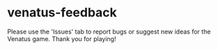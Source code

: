 # venatus-feedback
Please use the 'Issues' tab to report bugs or suggest new ideas for the Venatus game. Thank you for playing!
